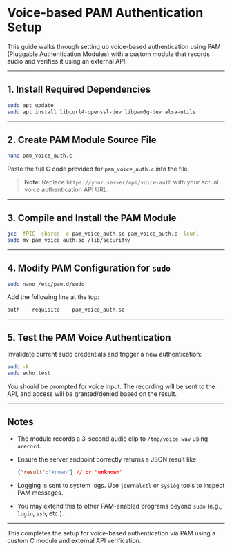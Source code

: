 # Voice-based PAM Authentication Setup

This guide walks through setting up voice-based authentication using PAM (Pluggable Authentication Modules) with a custom module that records audio and verifies it using an external API.

---

## 1. Install Required Dependencies

```bash
sudo apt update
sudo apt install libcurl4-openssl-dev libpam0g-dev alsa-utils
```

---

## 2. Create PAM Module Source File

```bash
nano pam_voice_auth.c
```

Paste the full C code provided for `pam_voice_auth.c` into the file.

> **Note**: Replace `https://your.server/api/voice-auth` with your actual voice authentication API URL.

---

## 3. Compile and Install the PAM Module

```bash
gcc -fPIC -shared -o pam_voice_auth.so pam_voice_auth.c -lcurl
sudo mv pam_voice_auth.so /lib/security/
```

---

## 4. Modify PAM Configuration for `sudo`

```bash
sudo nano /etc/pam.d/sudo
```

Add the following line at the top:

```text
auth    requisite    pam_voice_auth.so
```

---

## 5. Test the PAM Voice Authentication

Invalidate current sudo credentials and trigger a new authentication:

```bash
sudo -k
sudo echo test
```

You should be prompted for voice input. The recording will be sent to the API, and access will be granted/denied based on the result.

---

## Notes

* The module records a 3-second audio clip to `/tmp/voice.wav` using `arecord`.
* Ensure the server endpoint correctly returns a JSON result like:

  ```json
  {"result":"known"} // or "unknown"
  ```
* Logging is sent to system logs. Use `journalctl` or `syslog` tools to inspect PAM messages.
* You may extend this to other PAM-enabled programs beyond `sudo` (e.g., `login`, `ssh`, etc.).

---

This completes the setup for voice-based authentication via PAM using a custom C module and external API verification.
